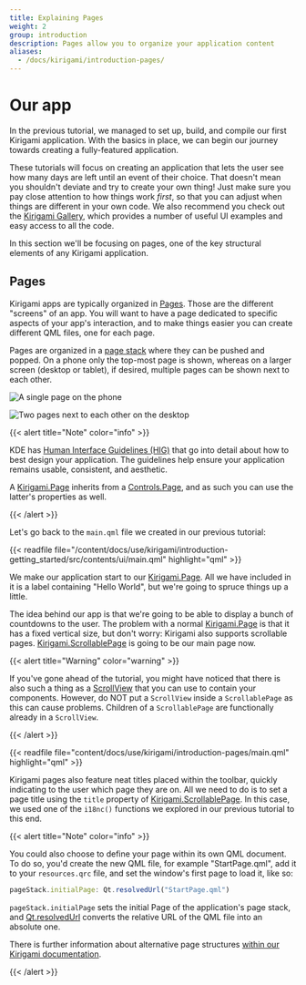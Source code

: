 ```yaml
---
title: Explaining Pages
weight: 2
group: introduction
description: Pages allow you to organize your application content
aliases:
  - /docs/kirigami/introduction-pages/
---
```

# Our app

In the previous tutorial, we managed to set up, build, and compile our first Kirigami application. With the basics in place, we can begin our journey towards creating a fully-featured application.

These tutorials will focus on creating an application that lets the user see how many days are left until an event of their choice. That doesn't mean you shouldn't deviate and try to create your own thing! Just make sure you pay close attention to how things work *first*, so that you can adjust when things are different in your own code. We also recommend you check out the [Kirigami Gallery](https://apps.kde.org/en/kirigami2.gallery), which provides a number of useful UI examples and easy access to all the code.

In this section we'll be focusing on pages, one of the key structural elements of any Kirigami application.

## Pages

Kirigami apps are typically organized in [Pages](docs:kirigami2;Page). Those are the different "screens" of an app. You will want to have a page dedicated to specific aspects of your app's interaction, and to make things easier you can create different QML files, one for each page.

Pages are organized in a [page stack](docs:qtquickcontrols;QtQuick.Controls.StackView) where they can be pushed and popped. On a phone only the top-most page is shown, whereas on a larger screen (desktop or tablet), if desired, multiple pages can be shown next to each other.

![A single page on the phone](mobile.webp)

![Two pages next to each other on the desktop](desktop.webp)

{{< alert title="Note" color="info" >}}

KDE has [Human Interface Guidelines (HIG)](/hig/introduction/architecture/) that go into detail about how to best design your application. The guidelines help ensure your application remains usable, consistent, and aesthetic.

A [Kirigami.Page](docs:kirigami2;Page) inherits from a [Controls.Page](docs:qtquickcontrols;QtQuick.Controls.Page), and as such you can use the latter's properties as well.

{{< /alert >}}

Let's go back to the `main.qml` file we created in our previous tutorial:

{{< readfile file="/content/docs/use/kirigami/introduction-getting_started/src/contents/ui/main.qml" highlight="qml" >}}

We make our application start to our [Kirigami.Page](docs:kirigami2;Page). All we have included in it is a label containing "Hello World", but we're going to spruce things up a little.

The idea behind our app is that we're going to be able to display a bunch of countdowns to the user. The problem with a normal [Kirigami.Page](docs:kirigami2;Page) is that it has a fixed vertical size, but don't worry: Kirigami also supports scrollable pages. [Kirigami.ScrollablePage](docs:kirigami2;ScrollablePage) is going to be our main page now.

{{< alert title="Warning" color="warning" >}}

If you've gone ahead of the tutorial, you might have noticed that there is also such a thing as a [ScrollView](docs:qtquickcontrols;QtQuick.Controls.ScrollView) that you can use to contain your components. However, do NOT put a `ScrollView` inside a `ScrollablePage` as this can cause problems. Children of a `ScrollablePage` are functionally already in a `ScrollView`.

{{< /alert >}}

{{< readfile file="content/docs/use/kirigami/introduction-pages/main.qml" highlight="qml" >}}

Kirigami pages also feature neat titles placed within the toolbar, quickly indicating to the user which page they are on. All we need to do is to set a page title using the `title` property of [Kirigami.ScrollablePage](docs:kirigami2;ScrollablePage). In this case, we used one of the `i18nc()` functions we explored in our previous tutorial to this end.

{{< alert title="Note" color="info" >}}

You could also choose to define your page within its own QML document. To do so, you'd create the new QML file, for example "StartPage.qml", add it to your `resources.qrc` file, and set the window's first page to load it, like so:

```js
pageStack.initialPage: Qt.resolvedUrl("StartPage.qml")
```

`pageStack.initialPage` sets the initial Page of the application's page stack, and [Qt.resolvedUrl](docs:qtqml;QtQml.Qt::resolvedUrl) converts the relative URL of the QML file into an absolute one.

There is further information about alternative page structures [within our Kirigami documentation](/docs/kirigami/components-pagerow_pagestack).

{{< /alert >}}
